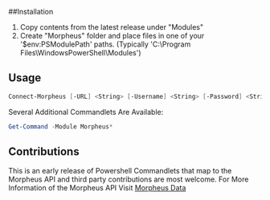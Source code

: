 ##Installation

1. Copy contents from the latest release under "Modules"
2. Create "Morpheus" folder and place files in one of your '$env:PSModulePath' paths.
(Typically 'C:\Program Files\WindowsPowerShell\Modules')
		
## Usage

```powershell
Connect-Morpheus [-URL] <String> [-Username] <String> [-Password] <String>
```
	
Several Additional Commandlets Are Available:

```powershell
Get-Command -Module Morpheus*
```

## Contributions

This is an early release of Powershell Commandlets that map to the Morpheus API and third party contributions are most welcome. For More Information of the Morpheus API Visit [Morpheus Data](https://www.morpheusdata.com)

